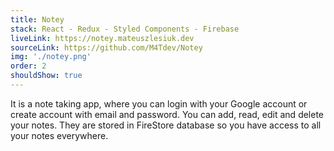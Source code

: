 ```yaml
---
title: Notey
stack: React - Redux - Styled Components - Firebase
liveLink: https://notey.mateuszlesiuk.dev
sourceLink: https://github.com/M4Tdev/Notey
img: './notey.png'
order: 2
shouldShow: true
---
```


It is a note taking app, where you can login with your Google account or create account with email and password. You can add, read, edit and delete your notes. They are stored in FireStore database so you have access to all your notes everywhere.
